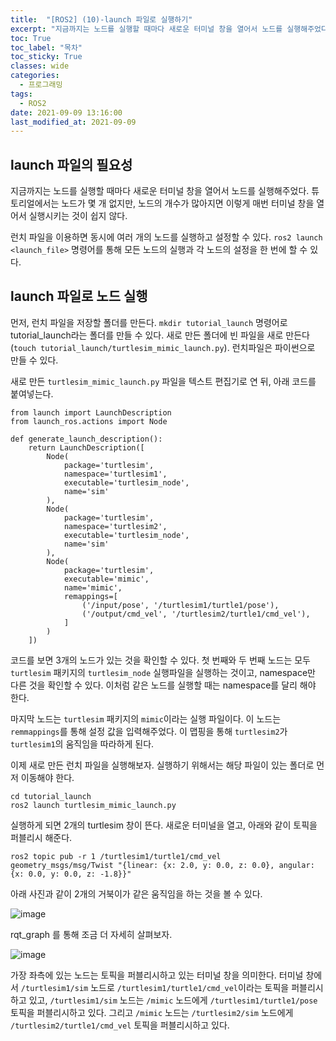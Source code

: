 ```yaml
---
title:  "[ROS2] (10)-launch 파일로 실행하기"
excerpt: "지금까지는 노드를 실행할 때마다 새로운 터미널 창을 열어서 노드를 실행해주었다. 튜토리얼에서는 노드가 몇 개 없지만, 노드의 개수가 많아지면 이렇게 매번 터미널 창을 열어서 실행시키는 것이 쉽지 않다."
toc: True
toc_label: "목차"
toc_sticky: True
classes: wide
categories:
  - 프로그래밍
tags:
  - ROS2
date: 2021-09-09 13:16:00
last_modified_at: 2021-09-09
---
```


## launch 파일의 필요성
지금까지는 노드를 실행할 때마다 새로운 터미널 창을 열어서 노드를 실행해주었다. 튜토리얼에서는 노드가 몇 개 없지만, 노드의 개수가 많아지면 이렇게 매번 터미널 창을 열어서 실행시키는 것이 쉽지 않다. 

런치 파일을 이용하면 동시에 여러 개의 노드를 실행하고 설정할 수 있다. `ros2 launch <launch_file>` 명령어를 통해 모든 노드의 실행과 각 노드의 설정을 한 번에 할 수 있다.

## launch 파일로 노드 실행
먼저, 런치 파일을 저장할 폴더를 만든다. `mkdir tutorial_launch` 명령어로 tutorial_launch라는 폴더를 만들 수 있다. 새로 만든 폴더에 빈 파일을 새로 만든다(`touch tutorial_launch/turtlesim_mimic_launch.py`). 런치파일은 파이썬으로 만들 수 있다.

새로 만든 `turtlesim_mimic_launch.py` 파일을 텍스트 편집기로 연 뒤, 아래 코드를 붙여넣는다.

```
from launch import LaunchDescription
from launch_ros.actions import Node

def generate_launch_description():
    return LaunchDescription([
        Node(
            package='turtlesim',
            namespace='turtlesim1',
            executable='turtlesim_node',
            name='sim'
        ),
        Node(
            package='turtlesim',
            namespace='turtlesim2',
            executable='turtlesim_node',
            name='sim'
        ),
        Node(
            package='turtlesim',
            executable='mimic',
            name='mimic',
            remappings=[
                ('/input/pose', '/turtlesim1/turtle1/pose'),
                ('/output/cmd_vel', '/turtlesim2/turtle1/cmd_vel'),
            ]
        )
    ])
```

코드를 보면 3개의 노드가 있는 것을 확인할 수 있다. 첫 번째와 두 번째 노드는 모두 `turtlesim` 패키지의 `turtlesim_node` 실행파일을 실행하는 것이고, namespace만 다른 것을 확인할 수 있다. 이처럼 같은 노드를 실행할 때는 namespace를 달리 해야 한다.

마지막 노드는 `turtlesim` 패키지의 `mimic`이라는 실행 파일이다. 이 노드는 `remmappings`를 통해 설정 값을 입력해주었다. 이 맵핑을 통해 `turtlesim2`가 `turtlesim1`의 움직임을 따라하게 된다.

이제 새로 만든 런치 파일을 실행해보자. 실행하기 위해서는 해당 파일이 있는 폴더로 먼저 이동해야 한다.

```
cd tutorial_launch
ros2 launch turtlesim_mimic_launch.py
```

실행하게 되면 2개의 turtlesim 창이 뜬다. 새로운 터미널을 열고, 아래와 같이 토픽을 퍼블리시 해준다.

```
ros2 topic pub -r 1 /turtlesim1/turtle1/cmd_vel geometry_msgs/msg/Twist "{linear: {x: 2.0, y: 0.0, z: 0.0}, angular: {x: 0.0, y: 0.0, z: -1.8}}"
```

아래 사진과 같이 2개의 거북이가 같은 움직임을 하는 것을 볼 수 있다.

<img src="{{ site.url }}{{ site.baseurl }}/assets/images/2021-09-09-[ROS2]_(10)-launch_파일로_실행하기/turtlesim_mimic.png" alt="image">

rqt_graph 를 통해 조금 더 자세히 살펴보자.

<img src="{{ site.url }}{{ site.baseurl }}/assets/images/2021-09-09-[ROS2]_(10)-launch_파일로_실행하기/rqt_graph.png" alt="image">

가장 좌측에 있는 노드는 토픽을 퍼블리시하고 있는 터미널 창을 의미한다. 터미널 창에서 `/turtlesim1/sim` 노드로 `/turtlesim1/turtle1/cmd_vel`이라는 토픽을 퍼블리시하고 있고, `/turtlesim1/sim` 노드는 `/mimic` 노드에게 `/turtlesim1/turtle1/pose` 토픽을 퍼블리시하고 있다. 그리고 `/mimic` 노드는 `/turtlesim2/sim` 노드에게 `/turtlesim2/turtle1/cmd_vel` 토픽을 퍼블리시하고 있다.